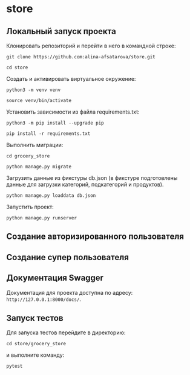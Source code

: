 # store
## Локальный запуск проекта
Клонировать репозиторий и перейти в него в командной строке:
```
git clone https://github.com:alina-afsatarova/store.git
```
```
cd store
```
Cоздать и активировать виртуальное окружение:
```
python3 -m venv venv
```
```
source venv/bin/activate
```
Установить зависимости из файла requirements.txt:
```
python3 -m pip install --upgrade pip
```
```
pip install -r requirements.txt
```
Выполнить миграции:
```
cd grocery_store
```
```
python manage.py migrate
```
Загрузить данные из фикстуры db.json (в фикстуре подготовлены данные для загрузки категорий, подкатегорий и продуктов).
```
python manage.py loaddata db.json
```
Запустить проект:
```
python manage.py runserver
```
## Создание авторизированного пользователя
## Создание супер пользователя
## Документация Swagger
Документация для проекта доступна по адресу: `http://127.0.0.1:8000/docs/`.
## Запуск тестов
Для запуска тестов перейдите в директорию:
```
cd store/grocery_store
```
и выполните команду:
```
pytest
```
